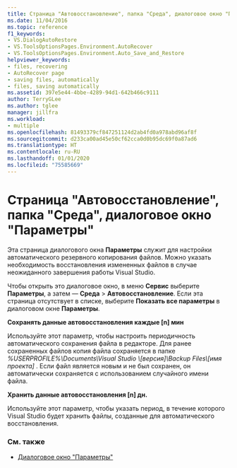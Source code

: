```yaml
---
title: Страница "Автовосстановление", папка "Среда", диалоговое окно "Параметры"
ms.date: 11/04/2016
ms.topic: reference
f1_keywords:
- VS.DialogAutoRestore
- VS.ToolsOptionsPages.Environment.AutoRecover
- VS.ToolsOptionsPages.Environment.Auto_Save_and_Restore
helpviewer_keywords:
- files, recovering
- AutoRecover page
- saving files, automatically
- files, saving automatically
ms.assetid: 397e5e44-4bbe-4289-94d1-642b466c9111
author: TerryGLee
ms.author: tglee
manager: jillfra
ms.workload:
- multiple
ms.openlocfilehash: 81493379cf847251124d2ab4fd0a978abd96af8f
ms.sourcegitcommit: d233ca00ad45e50cf62cca0d0b95dc69f0a87ad6
ms.translationtype: HT
ms.contentlocale: ru-RU
ms.lasthandoff: 01/01/2020
ms.locfileid: "75585669"
---
```

# <a name="autorecover-environment-options-dialog-box"></a>Страница "Автовосстановление", папка "Среда", диалоговое окно "Параметры"

Эта страница диалогового окна **Параметры** служит для настройки автоматического резервного копирования файлов. Можно указать необходимость восстановления измененных файлов в случае неожиданного завершения работы Visual Studio.

Чтобы открыть это диалоговое окно, в меню **Сервис** выберите **Параметры**, а затем — **Среда** > **Автовосстановление**. Если эта страница отсутствует в списке, выберите **Показать все параметры** в диалоговом окне **Параметры**.

**Сохранять данные автовосстановления каждые [n] мин**

Используйте этот параметр, чтобы настроить периодичность автоматического сохранения файла в редакторе. Для ранее сохраненных файлов копия файла сохраняется в папке *%USERPROFILE%\Documents\Visual Studio \\[версия]\Backup Files\\[имя проекта]* . Если файл является новым и не был сохранен, он автоматически сохраняется с использованием случайного имени файла.

**Хранить данные автовосстановления [n] дн.**

Используйте этот параметр, чтобы указать период, в течение которого Visual Studio будет хранить файлы, созданные для автоматического восстановления.

### <a name="see-also"></a>См. также

- [Диалоговое окно "Параметры"](../../ide/reference/options-dialog-box-visual-studio.md)
